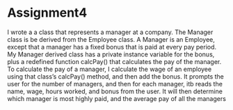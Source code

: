 # Assignment4
I wrote a a class that represents a manager at a company. The Manager class is be derived from the Employee class. A Manager is an Employee, except that a manager has a fixed bonus that is paid at every pay period. My Manager derived class has a private instance variable for the
bonus, plus a redefined function calcPay() that calculates the pay of the manager. To calculate the pay of a manager, I calculate the wage of an employee using that class’s calcPay() method, and then add the bonus. It prompts the user for the number of managers, and then for each manager, itb reads the name, wage, hours worked, and bonus from the user. It will then determine which manager is most highly paid, and the
average pay of all the managers
